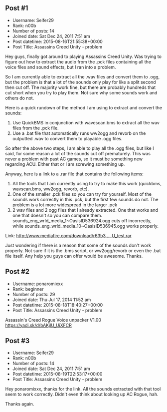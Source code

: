 ## Post #1
- Username: Seifer29
- Rank: n00b
- Number of posts: 14
- Joined date: Sat Dec 24, 2011 7:51 am
- Post datetime: 2015-08-16T21:55:38+00:00
- Post Title: Assassins Creed Unity - problem

Hey guys, finally got around to playing Assassins Creed Unity.  Was trying to figure out how to extract the audio from the .pck files containing all the voice files and sound effects, but I ran into a problem.

So I am currently able to extract all the .wav files and convert them to .ogg, but the problem is that a lot of the sounds only play for like a split second then cut off.  The majority work fine, but there are probably hundreds that cut short when you try to play them.  Not sure why some sounds work and others do not.

Here is a quick rundown of the method I am using to extract and convert the sounds:

1.  Use QuickBMS in conjunction with wavescan.bms to extract all the wav files from the .pck file.
2.  Use a .bat file that automatically runs ww2ogg and revorb on the outputted .wav to convert them to playable .ogg files.

So after the above two steps, I am able to play all the .ogg files, but like I said, for some reason a lot of the sounds cut off prematurely.  This was never a problem with past AC games, so it must be something new regarding ACU.  Either that or I am screwing something up.

Anyway, here is a link to a .rar file that contains the following items:
1.  All the tools that I am currently using to try to make this work (quickbms, wavscan.bms, ww2ogg, revorb, etc).
2.  One of the smaller .pck files so you can try for yourself.  Most of the sounds work correctly in this .pck, but the first few sounds do not.  The problem is a lot more widespread in the larger .pck
3.  2 wav files and 2 ogg files that I already extracted.  One that works and one that doesn't so you can compare them.  sounds_eng_wrld_media_1~OasisID536924.ogg cuts off incorrectly, while sounds_eng_wrld_media_10~OasisID536945.ogg works properly.

Link:  [http://www.mediafire.com/download/r63b3 ... U_test.rar](http://www.mediafire.com/download/r63b3tge96jcbbz/ACU_test.rar)

Just wondering if there is a reason that some of the sounds don't work properly.  Not sure if it is the .bms script, or ww2ogg/revorb or even the .bat file itself.  Any help you guys can offer would be awesome.  Thanks.
## Post #2
- Username: ponaromixxx
- Rank: beginner
- Number of posts: 29
- Joined date: Thu Jul 17, 2014 11:52 am
- Post datetime: 2015-08-18T18:40:27+00:00
- Post Title: Assassins Creed Unity - problem

Assassin's Creed Rogue Voice unpacker V1.00
https://yadi.sk/d/bAKjlU_UiXFCR
## Post #3
- Username: Seifer29
- Rank: n00b
- Number of posts: 14
- Joined date: Sat Dec 24, 2011 7:51 am
- Post datetime: 2015-08-19T22:53:17+00:00
- Post Title: Assassins Creed Unity - problem

Hey ponaromixxx, thanks for the link.  All the sounds extracted with that tool seem to work correctly.  Didn't even think about looking up AC Rogue, hah.  

Thanks again.

